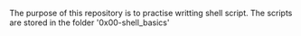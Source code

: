 The purpose of this repository is to practise writting shell script.
The scripts are stored in the folder '0x00-shell_basics'
